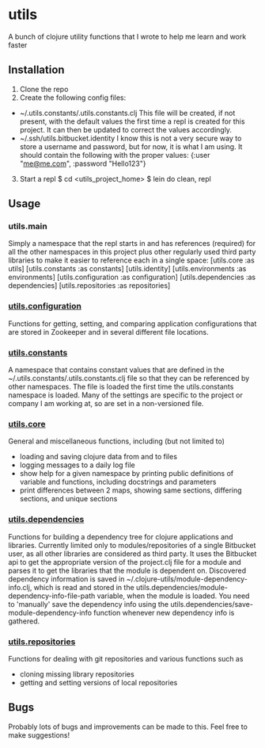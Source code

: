 # utils

A bunch of clojure utility functions that I wrote to help me learn and work faster

## Installation

1. Clone the repo
2. Create the following config files:
  * ~/.utils.constants/.utils.constants.clj
    This file will be created, if not present, with the default values the first time
    a repl is created for this project. It can then be updated to correct the values
    accordingly.
  * ~/.ssh/utils.bitbucket.identity
    I know this is not a very secure way to store a username and password, but for now,
    it is what I am using. It should contain the following with the proper values:
      {:user "me@me.com", :password "Hello123"}

3. Start a repl
    $ cd <utils_project_home>
    $ lein do clean, repl

## Usage

### utils.main
Simply a namespace that the repl starts in and has references (required) for all the other namespaces in this project plus other regularly used third party libraries to make it easier to reference each in a single space:
    [utils.core :as utils]
    [utils.constants :as constants]
    [utils.identity]
    [utils.environments :as environments]
    [utils.configuration :as configuration]
    [utils.dependencies :as dependencies]
    [utils.repositories :as repositories]

### [utils.configuration](https://github.com/fergusonsa/utils-clj/blob/master/utils/src/utils/configuration.clj)
Functions for getting, setting, and comparing application configurations that are stored in Zookeeper and in several different file locations.

### [utils.constants](https://github.com/fergusonsa/utils-clj/blob/master/utils/src/utils/constants.clj)
A namespace that contains constant values that are defined in the ~/.utils.constants/.utils.constants.clj file so that they can be referenced by other namespaces. The file is loaded the first time the utils.constants namespace is loaded. Many of the settings are specific to the project or company I am working at, so are set in a non-versioned file.

### [utils.core](https://github.com/fergusonsa/utils-clj/blob/master/utils/src/utils/core.clj)
General and miscellaneous functions, including (but not limited to)
* loading and saving clojure data from and to files
* logging messages to a daily log file
* show help for a given namespace by printing public definitions of variable and functions, including docstrings and parameters
* print differences between 2 maps, showing same sections, differing sections, and unique sections

### [utils.dependencies](https://github.com/fergusonsa/utils-clj/blob/master/utils/src/utils/dependencies.clj)
Functions for building a dependency tree for clojure applications and libraries. Currently limited only to modules/repositories of a single Bitbucket user, as all other libraries are considered as third party.
It uses the Bitbucket api to get the appropriate version of the project.clj file for a module and parses it to get the libraries that the module is dependent on.
Discovered dependency information is saved in ~/.clojure-utils/module-dependency-info.clj, which is read and stored in the utils.dependencies/module-dependency-info-file-path variable, when the module is loaded. You need to 'manually' save the dependency info using the utils.dependencies/save-module-dependency-info function whenever new dependency info is gathered.

### [utils.repositories](https://github.com/fergusonsa/utils-clj/blob/master/utils/src/utils/repositories.clj)
Functions for dealing with git repositories and various functions such as
* cloning missing library repositories
* getting and setting versions of local repositories

## Bugs

Probably lots of bugs and improvements can be made to this. Feel free to make suggestions!

